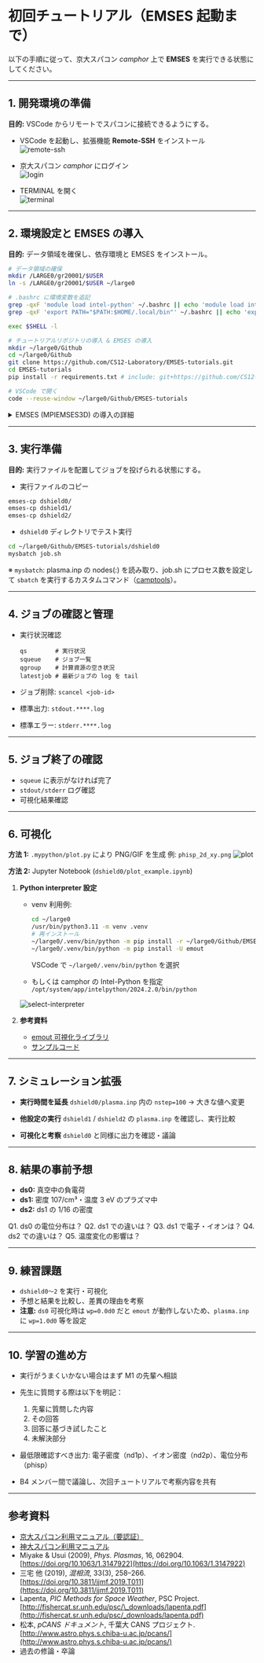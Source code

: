 # 初回チュートリアル（EMSES 起動まで）

以下の手順に従って、京大スパコン *camphor* 上で **EMSES** を実行できる状態にしてください。

---

## 1. 開発環境の準備

**目的:** VSCode からリモートでスパコンに接続できるようにする。

- VSCode を起動し、拡張機能 **Remote-SSH** をインストール  
  ![remote-ssh](../imgs/1.png)

- 京大スパコン *camphor* にログイン  
  ![login](../imgs/2.png)

- TERMINAL を開く  
  ![terminal](../imgs/3.png)

---

## 2. 環境設定と EMSES の導入

**目的:** データ領域を確保し、依存環境と EMSES をインストール。

```bash
# データ領域の確保
mkdir /LARGE0/gr20001/$USER
ln -s /LARGE0/gr20001/$USER ~/large0

# .bashrc に環境変数を追記
grep -qxF 'module load intel-python' ~/.bashrc || echo 'module load intel-python' >> ~/.bashrc
grep -qxF 'export PATH="$PATH:$HOME/.local/bin"' ~/.bashrc || echo 'export PATH="$PATH:$HOME/.local/bin"' >> ~/.bashrc

exec $SHELL -l

# チュートリアルリポジトリの導入 & EMSES の導入
mkdir ~/large0/Github
cd ~/large0/Github
git clone https://github.com/CS12-Laboratory/EMSES-tutorials.git
cd EMSES-tutorials
pip install -r requirements.txt # include: git+https://github.com/CS12-Laboratory/MPIEMSES3D.git

# VSCode で開く
code --reuse-window ~/large0/Github/EMSES-tutorials
```

<details>
<summary>EMSES (MPIEMSES3D) の導入の詳細</summary>

**For end-user (non-developer)**

今回はこちらでインストールされている (`pip install -r reqquirements.txt` 時)

```bash
pip install git+https://github.com/CS12-Laboratory/MPIEMSES3D.git
```

**For developer**

```
cd ~/large0/Github
git clone https://github.com/CS12-Laboratory/MPIEMSES3D.git
cd MPIEMSES3D
pip install -e . # run make
```

</details>

---

## 3. 実行準備

**目的:** 実行ファイルを配置してジョブを投げられる状態にする。

* 実行ファイルのコピー

```bash
emses-cp dshield0/
emses-cp dshield1/
emses-cp dshield2/
```

* `dshield0` ディレクトリでテスト実行

```bash
cd ~/large0/Github/EMSES-tutorials/dshield0
mysbatch job.sh
```

※ `mysbatch`: plasma.inp の nodes(:) を読み取り、job.sh にプロセス数を設定して `sbatch` を実行するカスタムコマンド（[camptools](https://github.com/Nkzono99/camptools)）。

---

## 4. ジョブの確認と管理

* 実行状況確認

  ```
  qs        # 実行状況
  squeue    # ジョブ一覧
  qgroup    # 計算資源の空き状況
  latestjob # 最新ジョブの log を tail
  ```

* ジョブ削除: `scancel <job-id>`

* 標準出力: `stdout.****.log`

* 標準エラー: `stderr.****.log`

---

## 5. ジョブ終了の確認

* `squeue` に表示がなければ完了
* `stdout/stderr` ログ確認
* 可視化結果確認

---

## 6. 可視化

**方法 1:** `.mypython/plot.py` により PNG/GIF を生成
例: `phisp_2d_xy.png`
![plot](../imgs/phisp_2d_xy.png)

**方法 2:** Jupyter Notebook (`dshield0/plot_example.ipynb`)

1. **Python interpreter 設定**

   * venv 利用例:

     ```bash
     cd ~/large0
     /usr/bin/python3.11 -m venv .venv
     # 再インストール
     ~/large0/.venv/bin/python -m pip install -r ~/large0/Github/EMSES-tutorials/requirements.txt
     ~/large0/.venv/bin/python -m pip install -U emout
     ```

     VSCode で `~/large0/.venv/bin/python` を選択
   * もしくは camphor の Intel-Python を指定
     `/opt/system/app/intelpython/2024.2.0/bin/python`

   ![select-interpreter](../imgs/select_interpreter.png)

2. **参考資料**

   * [emout 可視化ライブラリ](https://github.com/Nkzono99/emout)
   * [サンプルコード](https://nbviewer.org/github/Nkzono99/examples/blob/main/examples/emout/example.ipynb)

---

## 7. シミュレーション拡張

* **実行時間を延長**
  `dshield0/plasma.inp` 内の `nstep=100` → 大きな値へ変更

* **他設定の実行**
  `dshield1` / `dshield2` の `plasma.inp` を確認し、実行比較

* **可視化と考察**
  `dshield0` と同様に出力を確認・議論

---

## 8. 結果の事前予想

* **ds0:** 真空中の負電荷
* **ds1:** 密度 107/cm³・温度 3 eV のプラズマ中
* **ds2:** ds1 の 1/16 の密度

Q1. ds0 の電位分布は？
Q2. ds1 での違いは？
Q3. ds1 で電子・イオンは？
Q4. ds2 での違いは？
Q5. 温度変化の影響は？

---

## 9. 練習課題

* `dshield0～2` を実行・可視化
* 予想と結果を比較し、差異の理由を考察
* **注意:** `ds0` 可視化時は `wp=0.0d0` だと `emout` が動作しないため、`plasma.inp` に `wp=1.0d0` 等を設定

---

## 10. 学習の進め方

* 実行がうまくいかない場合はまず M1 の先輩へ相談

* 先生に質問する際は以下を明記：

  1. 先輩に質問した内容
  2. その回答
  3. 回答に基づき試したこと
  4. 未解決部分

* 最低限確認すべき出力: 電子密度（nd1p）、イオン密度（nd2p）、電位分布（phisp）

* B4 メンバー間で議論し、次回チュートリアルで考察内容を共有

---

## 参考資料

* [京大スパコン利用マニュアル（要認証）](http://web.kudpc.kyoto-u.ac.jp/manual-new/ja)
* [神大スパコン利用マニュアル](http://www.eccse.kobe-u.ac.jp/pi-computer/)
* Miyake & Usui (2009), *Phys. Plasmas*, 16, 062904. [https://doi.org/10.1063/1.3147922](https://doi.org/10.1063/1.3147922)
* 三宅 他 (2019), *混相流*, 33(3), 258–266. [https://doi.org/10.3811/jjmf.2019.T011](https://doi.org/10.3811/jjmf.2019.T011)
* Lapenta, *PIC Methods for Space Weather*, PSC Project.
  [http://fishercat.sr.unh.edu/psc/\_downloads/lapenta.pdf](http://fishercat.sr.unh.edu/psc/_downloads/lapenta.pdf)
* 松本, *pCANS ドキュメント*, 千葉大 CANS プロジェクト.
  [http://www.astro.phys.s.chiba-u.ac.jp/pcans/](http://www.astro.phys.s.chiba-u.ac.jp/pcans/)
* 過去の修論・卒論

```
```
